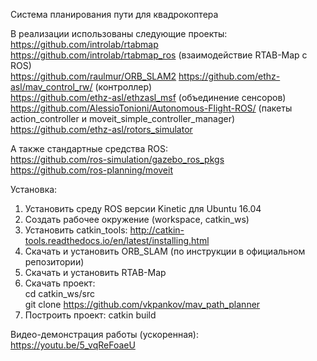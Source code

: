 Система планирования пути для квадрокоптера

В реализации использованы следующие проекты:  
https://github.com/introlab/rtabmap  
https://github.com/introlab/rtabmap_ros (взаимодействие RTAB-Map с ROS)  
https://github.com/raulmur/ORB_SLAM2 
https://github.com/ethz-asl/mav_control_rw/ (контроллер)  
https://github.com/ethz-asl/ethzasl_msf (объединение сенсоров)  
https://github.com/AlessioTonioni/Autonomous-Flight-ROS/ (пакеты action_controller и moveit_simple_controller_manager)  
https://github.com/ethz-asl/rotors_simulator
  
А также стандартные средства ROS:  
https://github.com/ros-simulation/gazebo_ros_pkgs  
https://github.com/ros-planning/moveit  

Установка:

1. Установить среду ROS версии Kinetic для Ubuntu 16.04
2. Создать рабочее окружение (workspace, catkin_ws)
3. Установить catkin_tools: http://catkin-tools.readthedocs.io/en/latest/installing.html
4. Скачать и установить ORB_SLAM (по инструкции в официальном репозитории)
5. Скачать и установить RTAB-Map
4. Скачать проект:  
   cd catkin_ws/src  
   git clone https://github.com/vkpankov/mav_path_planner  
5. Построить проект: catkin build

Видео-демонстрация работы (ускоренная):  
https://youtu.be/5_vqReFoaeU
